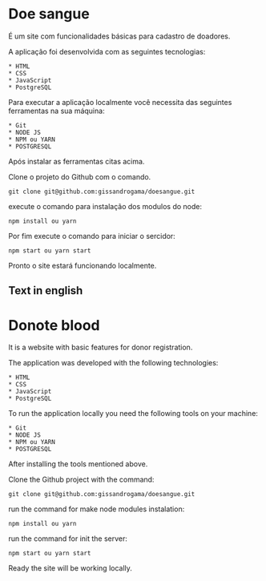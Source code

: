 # Doe sangue

É um site com funcionalidades básicas para cadastro de doadores.

A aplicação foi desenvolvida com as seguintes tecnologias:

    * HTML
    * CSS
    * JavaScript
    * PostgreSQL


Para executar a aplicação localmente você necessita das seguintes ferramentas na sua máquina:

    * Git
    * NODE JS
    * NPM ou YARN
    * POSTGRESQL


Após instalar as ferramentas citas acima. 

Clone o projeto do Github com o comando.
    
`git clone git@github.com:gissandrogama/doesangue.git`
        

execute o comando para instalação dos modulos do node:
    
`npm install ou yarn`

Por fim execute o comando para iniciar o sercidor:
    
`npm start ou yarn start`
    
Pronto o site estará funcionando localmente.

## Text in english

# Donote blood

It is a website with basic features for donor registration.

The application was developed with the following technologies:

    * HTML
    * CSS
    * JavaScript
    * PostgreSQL

To run the application locally you need the following tools on your machine:

    * Git
    * NODE JS
    * NPM ou YARN
    * POSTGRESQL


After installing the tools mentioned above.

Clone the Github project with the command:

`git clone git@github.com:gissandrogama/doesangue.git`

run the command for make node modules instalation:

`npm install ou yarn`

run the command for init the server:

`npm start ou yarn start`

Ready the site will be working locally.